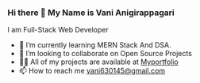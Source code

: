 ### Hi there 👋 My Name is Vani Anigirappagari
I am Full-Stack Web Developer

- 🌱 I’m currently learning MERN Stack And DSA.
- 👯  I’m looking to collaborate on Open Source Projects
- 👨‍💻 All of my projects are available at [Myportfolio](https://my-portfolio-master-blond.vercel.app/)
- 📫 How to reach me vani630145@gmail.com


